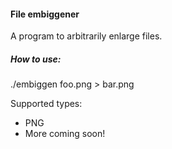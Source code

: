 #### File embiggener

A program to arbitrarily enlarge files.

##### How to use:
./embiggen foo.png > bar.png

Supported types:
* PNG
* More coming soon!

